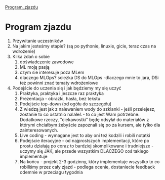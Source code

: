 [Program_zjazdu](https://docs.google.com/spreadsheets/d/1CRiMvdGtCxgHokyInMCFFCuibtbJEcYWFIXMDzUVtlY/)

# Program zjazdu

1. Przywitanie uczestników
2. Na jakim jesteśmy etapie? (są po pythonie, linuxie, gicie, teraz czas na wdrożenie)
3. Kilka zdań o sobie
	1. doświadczenie zawodowe
	2. ML moją pasją
	3. czym sie interesuje poza MLem
	4. dlaczego MLOps? scieżka DS do MLOps -dlaczego mnie to jara, DSi też powinni znać tematy wdrożeniowe
4. Podejście do uczenia się i jak będziemy my się uczyć
	1. Praktyka, praktyka i jeszcze raz praktyka
	3. Prezentacja - obrazki, hasła, bez tekstu
	4. Podejście top-down (od ogółu do szczegółu)
	5. Z wiedzą jest jak z nalewaniem wody do szklanki - jeśli przelejesz, zostanie to co ostatnio nalałeś - to co jest Wam potrzebne. Dodatkowe rzeczy, "ciekawostki" będę odsyłał do materiałów z którymi chciałbym żebyście zapoznali się po za kursem, ale tylko dla zainteresowanych.
	7. Live coding - wymagane jest to aby oni też kodzili i robili notatki
	8. Podejście iteracyjne - od najprostszych implementacji, które po prostu działają po coraz to bardziej skomplikowane i trudniejsze - uczymy się JAK, ale przede wszystkim DLACZEGO coś takiego implementuje
	9. Na końcu - projekt 2-3 godzinny, który implementuje wszystko to co robiliśmy przez cały zjazd - podlega ocenie, dostaniecie feedback odemnie w przeciagu tygodnia